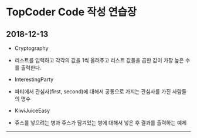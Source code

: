 # TopCoder Code 작성 연습장
## 2018-12-13
* Cryptography
 - 리스트를 입력하고 각각의 값을 1씩 올려주고 리스트 값들을 곱한 값이 가장 높은 수를 출력한다.
* InterestingParty
 - 파티에서 관심사(first, second)에 대해서 공통으로 가지는 관심사를 가진 사람들의 명수
* KiwiJuiceEasy
 - 쥬스를 넣으려는 병과 쥬스가 담겨있는 병에 대해서 넣은 후 결과를 출력하는 예제
--------------------------------------------------------------------------
